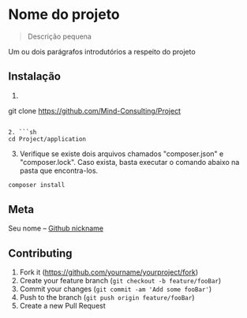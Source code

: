 # Nome do projeto
> Descrição pequena

Um ou dois parágrafos introdutórios a respeito do projeto

## Instalação

1. ```sh
git clone https://github.com/Mind-Consulting/Project
```

2. ```sh
cd Project/application
```

3. Verifique se existe dois arquivos chamados "composer.json" e "composer.lock". Caso exista, basta executar o comando abaixo na pasta que encontra-los.


```sh
composer install
```

## Meta

Seu nome – [Github nickname](https://github.com/nickname/)

## Contributing 

1. Fork it (<https://github.com/yourname/yourproject/fork>)
2. Create your feature branch (`git checkout -b feature/fooBar`)
3. Commit your changes (`git commit -am 'Add some fooBar'`)
4. Push to the branch (`git push origin feature/fooBar`)
5. Create a new Pull Request

<!-- Markdown link & img dfn's -->
[npm-image]: https://img.shields.io/npm/v/datadog-metrics.svg?style=flat-square
[npm-url]: https://npmjs.org/package/datadog-metrics
[npm-downloads]: https://img.shields.io/npm/dm/datadog-metrics.svg?style=flat-square
[travis-image]: https://img.shields.io/travis/dbader/node-datadog-metrics/master.svg?style=flat-square
[travis-url]: https://travis-ci.org/dbader/node-datadog-metrics
[wiki]: https://github.com/yourname/yourproject/wiki

